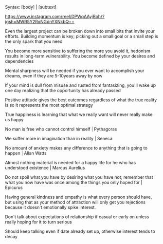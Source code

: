 Syntax: [body] | [subtext]

https://www.instagram.com/reel/DPWqAAyjBoh/?igsh=MWR5Y2RoNGdnYXNkbQ==

Even the largest project can be broken down into small bits that invite your efforts. Building momentum is key; picking out a small goal or a small step is the only spark that you need

You become more sensitive to suffering the more you avoid it, hedonism results in long-term vulnerability. You become defined by your desires and dependencies

Mental sharpness will be needed if you ever want to accomplish your dreams, even if they are 5-10years away by now

If your mind is dull from misuse and rusted from fantasizing, you'll wake up one day realizing that the opportunity has already passed

Positive attitude gives the best outcomes regardless of what the true reality is so it represents the most optimal strategy

True happiness is learning that what we really want will never really make us happy

No man is free who cannot control himself | Pythagoras

We suffer more in imagination than in reality | Seneca

No amount of anxiety makes any difference to anything that is going to happen | Allan Watts

Almost nothing material is needed for a happy life for he who has understood existence | Marcus Aurelius

Do not spoil what you have by desiring what you have not; remember that what you now have was once among the things you only hoped for | Epicurus 

Having general kindness and empathy is what every person should have, but using that as your method of attraction will only get you rejections because it doesn't emotionally spike interest.

Don't talk about expectations of relationship if casual or early on unless really hoping for it to turn serious 

Should keep talking even if date already set up, otherwise interest tends to decay

